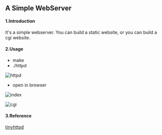 ## A Simple WebServer

#### 1.Introduction
It's a simple webserver. You can build a static website, or you can build a cgi website.

#### 2.Usage
- make
- ./httpd

![httpd](https://github.com/trierbo/blog-source/raw/master/pics/tiny-server/httpd.png)

- open in browser

![index](https://github.com/trierbo/blog-source/raw/master/pics/tiny-server/index.png)

![cgi](https://github.com/trierbo/blog-source/raw/master/pics/tiny-server/cgi.png)

#### 3.Reference
[tinyhttpd](https://sourceforge.net/projects/tinyhttpd/)
